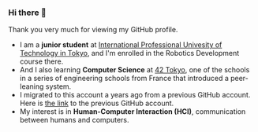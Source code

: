 ### Hi there 👋

<!--
**telur-4/telur-4** is a ✨ _special_ ✨ repository because its `README.md` (this file) appears on your GitHub profile.

Here are some ideas to get you started:

- 🔭 I’m currently working on ...
- 🌱 I’m currently learning ...
- 👯 I’m looking to collaborate on ...
- 🤔 I’m looking for help with ...
- 💬 Ask me about ...
- 📫 How to reach me: ...
- 😄 Pronouns: ...
- ⚡ Fun fact: ...
-->

Thank you very much for viewing my GitHub profile.
- I am a **junior student** at [International Professional Univesity of Technology in Tokyo](https://www.iput.ac.jp/tokyo/ ""), and I'm enrolled in the Robotics Development course there.
- And I also learning **Computer Science** at [42 Tokyo](https://42tokyo.jp/ ""), one of the schools in a series of engineering schools from France that introduced a peer-leaning system.
- I migrated to this account a years ago from a previous GitHub account. Here is [the link](https://github.com/telur4 "") to the previous GitHub account.
- My interest is in **Human-Computer Interaction (HCI)**, communication between humans and computers.
